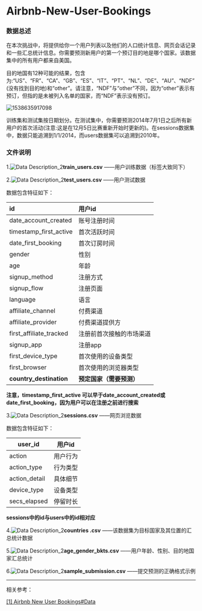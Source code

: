 # Airbnb-New-User-Bookings
### 数据总述

在本次挑战中，将提供给你一个用户列表以及他们的人口统计信息、网页会话记录和一些汇总统计信息。你需要预测新用户的第一个预订目的地是哪个国家。该数据集中的所有用户都来自美国。 

目的地国有12种可能的结果，包含为:“US”、“FR”、“CA”、“GB”、“ES”、“IT”、“PT”、“NL”、“DE”、“AU”、“NDF”(没有找到目的地)和“other”。请注意，“NDF”与“other”不同，因为“other”表示有预订，但指的是未被列入名单的国家，而“NDF”表示没有预订。 

![1538635917098](https://github.com/vichry/Airbnb-New-User-Bookings/blob/master/Data_Description_1.png) 

训练集和测试集按日期划分。在测试集中，你需要预测2014年7月1日之后所有新用户的首次活动(注意:这是在12月5日比赛重新开始时更新的)。在sessions数据集中，数据只能追溯到1/1/2014，而users数据集可以追溯到2010年。 

### 文件说明

1.![Data Description_2](https://github.com/vichry/Airbnb-New-User-Bookings/blob/master/Data_Description_2.png)**train_users.csv** ——用户训练数据（标签大致同下）

2.![Data Description_2](https://github.com/vichry/Airbnb-New-User-Bookings/blob/master/Data_Description_2.png)**test_users.csv** ——用户测试数据

数据包含特征如下：

| id                      | 用户id                   |
| :---------------------- | :----------------------- |
| date_account_created    | 账号注册时间             |
| timestamp_first_active  | 首次活跃时间             |
| date_first_booking      | 首次订房时间             |
| gender                  | 性别                     |
| age                     | 年龄                     |
| signup_method           | 注册方式                 |
| signup_flow             | 注册页面                 |
| language                | 语言                     |
| affiliate_channel       | 付费渠道                 |
| affiliate_provider      | 付费渠道提供方           |
| first_affiliate_tracked | 注册前首次接触的市场渠道 |
| signup_app              | 注册app                  |
| first_device_type       | 首次使用的设备类型       |
| first_browser           | 首次使用的浏览器类型     |
| **country_destination** | **预定国家（需要预测）** |

**注意，timestamp_first_active 可以早于date_account_created或date_first_booking，因为用户可以在注册之前进行搜索** 

3.![Data Description_2](https://github.com/vichry/Airbnb-New-User-Bookings/blob/master/Data_Description_2.png)**sessions.csv** ——网页浏览数据 

数据包含特征如下：

| user_id       | 用户id   |
| ------------- | -------- |
| action        | 用户行为 |
| action_type   | 行为类型 |
| action_detail | 具体细节 |
| device_type   | 设备类型 |
| secs_elapsed  | 停留时长 |

**sessions中的id与users中的id相对应**

4.![Data Description_2](https://github.com/vichry/Airbnb-New-User-Bookings/blob/master/Data_Description_2.png)**countries .csv** ——该数据集为目标国家及其位置的汇总统计数据 

5.![Data Description_2](https://github.com/vichry/Airbnb-New-User-Bookings/blob/master/Data_Description_2.png)**age_gender_bkts.csv** ——用户年龄、性别、目的地国家汇总统计 

6.![Data Description_2](https://github.com/vichry/Airbnb-New-User-Bookings/blob/master/Data_Description_2.png)**sample_submission.csv** ——提交预测的正确格式示例 

***

相关参考：

[[1] Airbnb New User Bookings#Data](https://www.kaggle.com/c/airbnb-recruiting-new-user-bookings/data)
